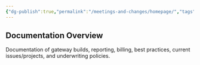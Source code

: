 ```yaml
---
{"dg-publish":true,"permalink":"/meetings-and-changes/homepage/","tags":["gardenEntry"]}
---
```


## Documentation Overview

Documentation of gateway builds, reporting, billing, best practices, current issues/projects, and underwriting policies.